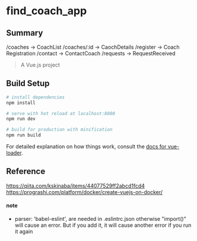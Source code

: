 # find_coach_app

## Summary
/coaches -> CoachList
/coaches/:id -> CaochDetails
/register -> Coach Registration
/contact -> ContactCoach
/requests -> RequestReceived



> A Vue.js project

## Build Setup

``` bash
# install dependencies
npm install

# serve with hot reload at localhost:8080
npm run dev

# build for production with minification
npm run build
```

For detailed explanation on how things work, consult the [docs for vue-loader](http://vuejs.github.io/vue-loader).


## Reference

https://qiita.com/kskinaba/items/44077529ff2abcd1fcd4
https://prograshi.com/platform/docker/create-vuejs-on-docker/

#### note

- parser: 'babel-eslint',
are needed in .eslintrc.json otherwise "import()" will cause an error. But if you add it, it will cause another error if you run it again
